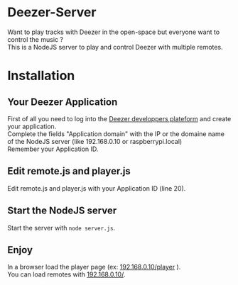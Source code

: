 Deezer-Server
=============

Want to play tracks with Deezer in the open-space but everyone want to control the music ?    
This is a NodeJS server to play and control Deezer with multiple remotes.

Installation
============

Your Deezer Application
---------------

First of all you need to log into the [Deezer developpers plateform](http://developers.deezer.com/) and create your application.   
Complete the fields "Application domain" with the IP or the domaine name of the NodeJS server (like 192.168.0.10 or raspberrypi.local)   
Remember your Application ID.    

Edit remote.js and player.js
----------------------------

Edit remote.js and player.js with your Application ID (line 20).

Start the NodeJS server
-----------------------
Start the server with `node server.js`.

Enjoy
-----
In a browser load the player page (ex: [192.168.0.10/player](192.168.0.10/player) ).   
You can load remotes with [192.168.0.10/](192.168.0.10/).
